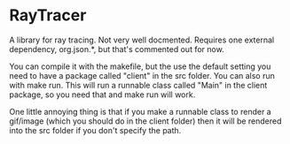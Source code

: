 # RayTracer
A library for ray tracing. Not very well docmented.
Requires one external dependency, org.json.*, but that's commented out for now.

You can compile it with the makefile, but the use the default setting you need to 
have a package called "client" in the src folder. You can also run with make run.
This will run a runnable class called "Main" in the client package, so you need that
and make run will work.

One little annoying thing is that if you make a runnable class to render a gif/image (which you should do in the client folder) then it will be rendered into the src folder if you don't specify the path.

